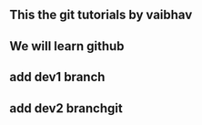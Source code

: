 ## This the git tutorials by vaibhav
## We will learn github
## add dev1 branch
## add dev2 branchgit 